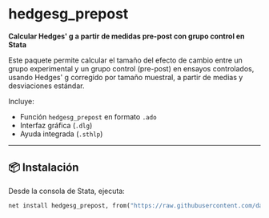# hedgesg_prepost

**Calcular Hedges' g a partir de medidas pre-post con grupo control en Stata**

Este paquete permite calcular el tamaño del efecto de cambio entre un grupo experimental y un grupo control (pre-post) en ensayos controlados, usando Hedges' g corregido por tamaño muestral, a partir de medias y desviaciones estándar.

Incluye:
- Función `hedgesg_prepost` en formato `.ado`
- Interfaz gráfica (`.dlg`)
- Ayuda integrada (`.sthlp`)

---

## 📦 Instalación

Desde la consola de Stata, ejecuta:

```stata
net install hedgesg_prepost, from("https://raw.githubusercontent.com/dalarconrub/hedgesg_prepost/main")
